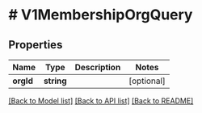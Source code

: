 # # V1MembershipOrgQuery

## Properties

Name | Type | Description | Notes
------------ | ------------- | ------------- | -------------
**orgId** | **string** |  | [optional]

[[Back to Model list]](../../README.md#models) [[Back to API list]](../../README.md#endpoints) [[Back to README]](../../README.md)
